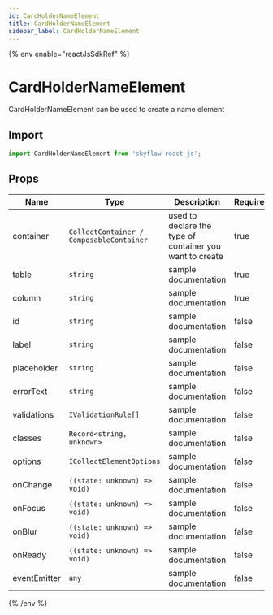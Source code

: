 ```yaml
---
id: CardHolderNameElement
title: CardHolderNameElement
sidebar_label: CardHolderNameElement
---
```


{% env enable="reactJsSdkRef" %}

# CardHolderNameElement

CardHolderNameElement can be used to create a name element

## Import

```js
import CardHolderNameElement from 'skyflow-react-js';
```

## Props

| Name                    | Type                 | Description                                             | Required         | 
|-------------------------|----------------------|---------------------------------------------------------|------------------|
| container | `CollectContainer / ComposableContainer` | used to declare the type of container you want to create | true |
| table | `string` | sample documentation | true |
| column | `string` | sample documentation | true |
| id | `string` | sample documentation | false |
| label | `string` | sample documentation | false |
| placeholder | `string` | sample documentation | false |
| errorText | `string` | sample documentation | false |
| validations | `IValidationRule[]` | sample documentation | false |
| classes | `Record<string, unknown>` | sample documentation | false |
| options | `ICollectElementOptions` | sample documentation | false |
| onChange | `((state: unknown) => void)` | sample documentation | false |
| onFocus | `((state: unknown) => void)` | sample documentation | false |
| onBlur | `((state: unknown) => void)` | sample documentation | false |
| onReady | `((state: unknown) => void)` | sample documentation | false |
| eventEmitter | `any` | sample documentation | false |

{% /env %}